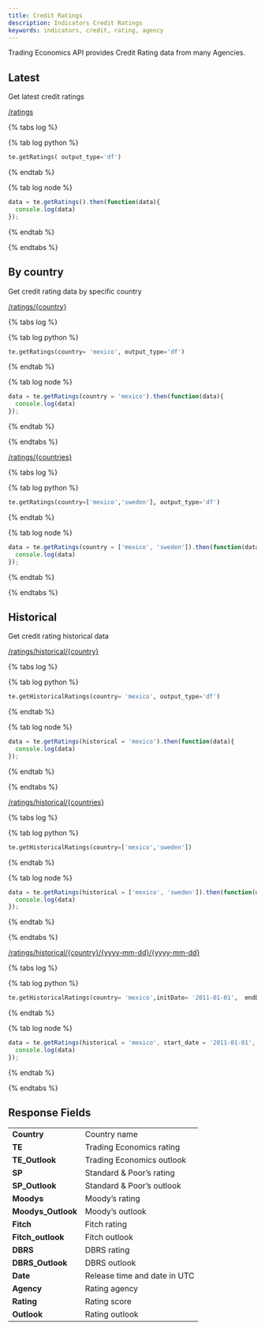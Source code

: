 ```yaml
---
title: Credit Ratings
description: Indicators Credit Ratings
keywords: indicators, credit, rating, agency
---
```


Trading Economics API provides Credit Rating data from many Agencies.

## Latest
Get latest credit ratings

[/ratings](https://api.tradingeconomics.com/ratings?c=guest:guest&f=json)

{% tabs log %}

{% tab log python %}
```python
te.getRatings( output_type='df')
```
{% endtab %}

{% tab log node %}
```javascript
data = te.getRatings().then(function(data){
  console.log(data)       
});
```
{% endtab %}

{% endtabs %}

## By country
Get credit rating data by specific country

[/ratings/{country}](https://api.tradingeconomics.com/ratings/mexico?c=guest:guest&f=json)

{% tabs log %}

{% tab log python %}
```python
te.getRatings(country= 'mexico', output_type='df')
```
{% endtab %}

{% tab log node %}
```javascript
data = te.getRatings(country = 'mexico').then(function(data){
  console.log(data)       
});
```
{% endtab %}

{% endtabs %}

[/ratings/{countries}](https://api.tradingeconomics.com/ratings/mexico,sweden?c=guest:guest&f=json)

{% tabs log %}

{% tab log python %}
```python
te.getRatings(country=['mexico','sweden'], output_type='df')
```
{% endtab %}

{% tab log node %}
```javascript
data = te.getRatings(country = ['mexico', 'sweden']).then(function(data){
  console.log(data)       
});
```
{% endtab %}

{% endtabs %}

## Historical
Get credit rating historical data

[/ratings/historical/{country}](https://api.tradingeconomics.com/ratings/historical/mexicos?c=guest:guest&f=json)

{% tabs log %}

{% tab log python %}
```python
te.getHistoricalRatings(country= 'mexico', output_type='df')
```
{% endtab %}

{% tab log node %}
```javascript
data = te.getRatings(historical = 'mexico').then(function(data){
  console.log(data)       
});
```
{% endtab %}

{% endtabs %}

[/ratings/historical/{countries}](https://api.tradingeconomics.com/ratings/historical/mexico,sweden?c=guest:guest&f=json)

{% tabs log %}

{% tab log python %}
```python
te.getHistoricalRatings(country=['mexico','sweden'])
```
{% endtab %}

{% tab log node %}
```javascript
data = te.getRatings(historical = ['mexico', 'sweden']).then(function(data){
  console.log(data)       
});
```
{% endtab %}

{% endtabs %}

[/ratings/historical/{country}/{yyyy-mm-dd}/{yyyy-mm-dd}](https://api.tradingeconomics.com/ratings/historical/mexico/2013-01-01/2014-01-01?c=guest:guest&f=json)

{% tabs log %}

{% tab log python %}
```python
te.getHistoricalRatings(country= 'mexico',initDate= '2011-01-01',  endDate= '2012-01-01',output_type='df')
```
{% endtab %}

{% tab log node %}
```javascript
data = te.getRatings(historical = 'mexico', start_date = '2011-01-01', end_date = '2015-01-01').then(function(data){
  console.log(data)       
});
```
{% endtab %}

{% endtabs %}

## Response Fields

|                          |                              |
|--------------------------|-------------------------------
| **Country**              | Country name                 |
| **TE**                   | Trading Economics rating     |
| **TE_Outlook**           | Trading Economics outlook    |
| **SP**                   | Standard & Poor’s rating     |
| **SP_Outlook**           | Standard & Poor’s outlook    |
| **Moodys**               | Moody’s rating               |
| **Moodys_Outlook**       | Moody’s outlook              |
| **Fitch**                | Fitch rating                 |
| **Fitch_outlook**        | Fitch outlook                |
| **DBRS**                 | DBRS rating                  |
| **DBRS_Outlook**         | DBRS outlook                 |
| **Date**                 | Release time and date in UTC |
| **Agency**               | Rating agency                |
| **Rating**               | Rating score                 |
| **Outlook**              | Rating outlook               |

